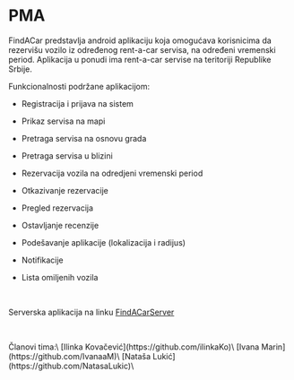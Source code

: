 # PMA
FindACar predstavlja android aplikaciju koja omogućava korisnicima da rezervišu vozilo iz određenog rent-a-car servisa, na određeni vremenski period. Aplikacija u ponudi ima rent-a-car servise na teritoriji Republike Srbije.


Funkcionalnosti podržane aplikacijom: 

* Registracija i prijava na sistem

* Prikaz servisa na mapi

* Pretraga servisa na osnovu grada

* Pretraga servisa u blizini

* Rezervacija vozila na odredjeni vremenski period

* Otkazivanje rezervacije

* Pregled rezervacija 

* Ostavljanje recenzije 

* Podešavanje aplikacije (lokalizacija i radijus)

*	Notifikacije 

* Lista omiljenih vozila
<p>&nbsp;</p>

Serverska aplikacija na linku [FindACarServer](https://github.com/IvanaaM/FindACarServer)

<p>&nbsp;</p>
  Članovi tima:\
  [Ilinka Kovačević](https://github.com/ilinkaKo)\
  [Ivana Marin](https://github.com/IvanaaM)\
  [Nataša Lukić](https://github.com/NatasaLukic)\

